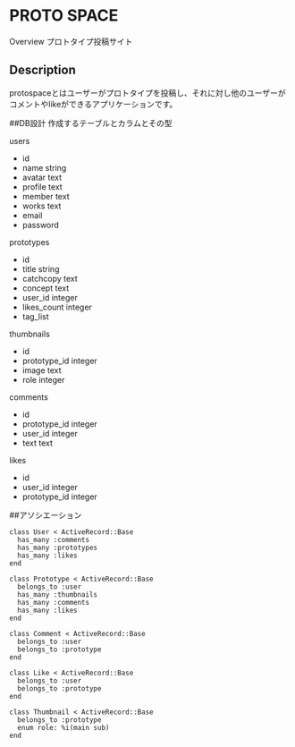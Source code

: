 PROTO SPACE
====

Overview
プロトタイプ投稿サイト

## Description
protospaceとはユーザーがプロトタイプを投稿し、それに対し他のユーザーがコメントやlikeができるアプリケーションです。

##DB設計
作成するテーブルとカラムとその型


users
- id
- name         string
- avatar       text
- profile      text
- member       text
- works        text
- email
- password

prototypes
- id
- title        string
- catchcopy    text
- concept      text
- user_id      integer
- likes_count  integer
- tag_list

thumbnails
- id
- prototype_id integer
- image        text
- role         integer

comments
- id
- prototype_id integer
- user_id      integer
- text         text

likes
- id
- user_id      integer
- prototype_id integer

##アソシエーション


    class User < ActiveRecord::Base
      has_many :comments
      has_many :prototypes
      has_many :likes
    end

    class Prototype < ActiveRecord::Base
      belongs_to :user
      has_many :thumbnails
      has_many :comments
      has_many :likes
    end

    class Comment < ActiveRecord::Base
      belongs_to :user
      belongs_to :prototype
    end

    class Like < ActiveRecord::Base
      belongs_to :user
      belongs_to :prototype
    end

    class Thumbnail < ActiveRecord::Base
      belongs_to :prototype
      enum role: %i(main sub)
    end
